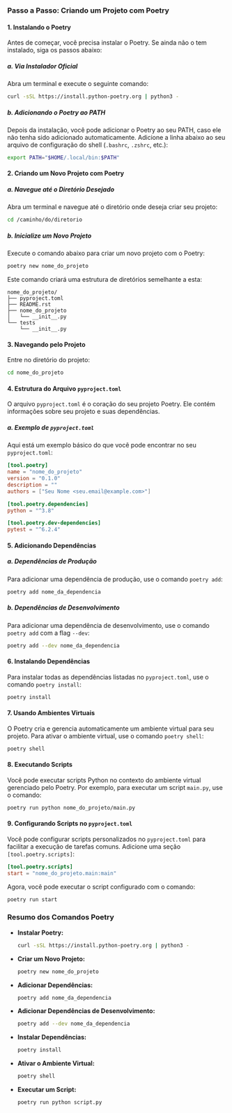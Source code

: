 ### Passo a Passo: Criando um Projeto com Poetry

#### 1. Instalando o Poetry

Antes de começar, você precisa instalar o Poetry. Se ainda não o tem instalado, siga os passos abaixo:

##### a. Via Instalador Oficial

Abra um terminal e execute o seguinte comando:

```bash
curl -sSL https://install.python-poetry.org | python3 -
```

##### b. Adicionando o Poetry ao PATH

Depois da instalação, você pode adicionar o Poetry ao seu PATH, caso ele não tenha sido adicionado automaticamente. Adicione a linha abaixo ao seu arquivo de configuração do
shell (`.bashrc`, `.zshrc`, etc.):

```bash
export PATH="$HOME/.local/bin:$PATH"
```

#### 2. Criando um Novo Projeto com Poetry

##### a. Navegue até o Diretório Desejado

Abra um terminal e navegue até o diretório onde deseja criar seu projeto:

```bash
cd /caminho/do/diretorio
```

##### b. Inicialize um Novo Projeto

Execute o comando abaixo para criar um novo projeto com o Poetry:

```bash
poetry new nome_do_projeto
```

Este comando criará uma estrutura de diretórios semelhante a esta:

```plaintext
nome_do_projeto/
├── pyproject.toml
├── README.rst
├── nome_do_projeto
│   └── __init__.py
└── tests
    └── __init__.py
```

#### 3. Navegando pelo Projeto

Entre no diretório do projeto:

```bash
cd nome_do_projeto
```

#### 4. Estrutura do Arquivo `pyproject.toml`

O arquivo `pyproject.toml` é o coração do seu projeto Poetry. Ele contém informações sobre seu projeto e suas dependências.

##### a. Exemplo de `pyproject.toml`

Aqui está um exemplo básico do que você pode encontrar no seu `pyproject.toml`:

```toml
[tool.poetry]
name = "nome_do_projeto"
version = "0.1.0"
description = ""
authors = ["Seu Nome <seu.email@example.com>"]

[tool.poetry.dependencies]
python = "^3.8"

[tool.poetry.dev-dependencies]
pytest = "^6.2.4"
```

#### 5. Adicionando Dependências

##### a. Dependências de Produção

Para adicionar uma dependência de produção, use o comando `poetry add`:

```bash
poetry add nome_da_dependencia
```

##### b. Dependências de Desenvolvimento

Para adicionar uma dependência de desenvolvimento, use o comando `poetry add` com a flag `--dev`:

```bash
poetry add --dev nome_da_dependencia
```

#### 6. Instalando Dependências

Para instalar todas as dependências listadas no `pyproject.toml`, use o comando `poetry install`:

```bash
poetry install
```

#### 7. Usando Ambientes Virtuais

O Poetry cria e gerencia automaticamente um ambiente virtual para seu projeto. Para ativar o ambiente virtual, use o comando `poetry shell`:

```bash
poetry shell
```

#### 8. Executando Scripts

Você pode executar scripts Python no contexto do ambiente virtual gerenciado pelo Poetry. Por exemplo, para executar um script `main.py`, use o comando:

```bash
poetry run python nome_do_projeto/main.py
```

#### 9. Configurando Scripts no `pyproject.toml`

Você pode configurar scripts personalizados no `pyproject.toml` para facilitar a execução de tarefas comuns. Adicione uma seção `[tool.poetry.scripts]`:

```toml
[tool.poetry.scripts]
start = "nome_do_projeto.main:main"
```

Agora, você pode executar o script configurado com o comando:

```bash
poetry run start
```

### Resumo dos Comandos Poetry

- **Instalar Poetry:**
  ```bash
  curl -sSL https://install.python-poetry.org | python3 -
  ```

- **Criar um Novo Projeto:**
  ```bash
  poetry new nome_do_projeto
  ```

- **Adicionar Dependências:**
  ```bash
  poetry add nome_da_dependencia
  ```

- **Adicionar Dependências de Desenvolvimento:**
  ```bash
  poetry add --dev nome_da_dependencia
  ```

- **Instalar Dependências:**
  ```bash
  poetry install
  ```

- **Ativar o Ambiente Virtual:**
  ```bash
  poetry shell
  ```

- **Executar um Script:**
  ```bash
  poetry run python script.py
  ```

